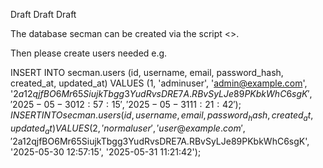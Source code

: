 Draft Draft Draft

The database secman can be created via the script <>.

Then please create users needed e.g.

INSERT INTO secman.users (id, username, email, password_hash, created_at, updated_at) VALUES (1, 'adminuser', 'admin@example.com', '$2a$12$qjfBO6Mr65SiujkTbgg3YudRvsDRE7A.RBvSyLJe89PKbkWhC6sgK', '2025-05-30 12:57:15', '2025-05-31 11:21:42');
INSERT INTO secman.users (id, username, email, password_hash, created_at, updated_at) VALUES (2, 'normaluser', 'user@example.com', '$2a$12$qjfBO6Mr65SiujkTbgg3YudRvsDRE7A.RBvSyLJe89PKbkWhC6sgK', '2025-05-30 12:57:15', '2025-05-31 11:21:42');





